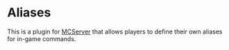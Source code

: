 # Aliases
This is a plugin for [MCServer](http://mc-server.org) that allows players to define their own aliases for in-game commands.
